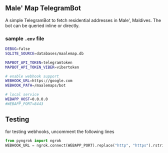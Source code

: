 ## Male' Map TelegramBot

A simple TelegramBot to fetch residential addresses in Male', Maldives. The bot can be queried inline or directly.

### sample `.env` file

```bash
DEBUG=false
SQLITE_SOURCE=databases/maalemap.db

MAPBOT_API_TOKEN=telegramtoken
MAPBOT_API_TOKEN_VIBER=vibertoken

# enable webhook support
WEBHOOK_URL=https://google.com
WEBHOOK_PATH=/maalemaps/bot

# local service
WEBAPP_HOST=0.0.0.0
#WEBAPP_PORT=8443
```

## Testing
for testing webhooks, uncomment the following lines

```python
from pyngrok import ngrok
WEBHOOK_URL = ngrok.connect(WEBAPP_PORT).replace("http", "https").rstrip("/")
```